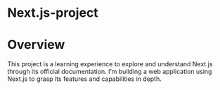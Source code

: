 # Next.js-project

# Overview
This project is a learning experience to explore and understand Next.js through its official documentation. I’m building a web application using Next.js to grasp its features and capabilities in depth.
